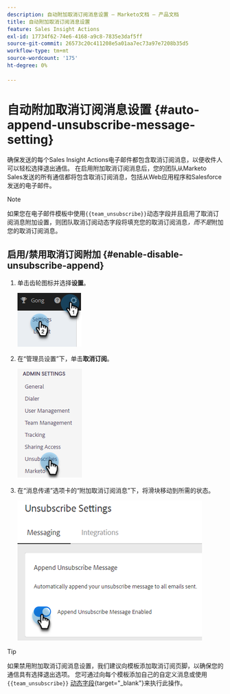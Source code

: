 ```yaml
---
description: 自动附加取消订阅消息设置 — Marketo文档 — 产品文档
title: 自动附加取消订阅消息设置
feature: Sales Insight Actions
exl-id: 17734f62-74e6-4168-a9c8-7835e3daf5ff
source-git-commit: 26573c20c411208e5a01aa7ec73a97e7208b35d5
workflow-type: tm+mt
source-wordcount: '175'
ht-degree: 0%

---
```


# 自动附加取消订阅消息设置 {#auto-append-unsubscribe-message-setting}

确保发送的每个Sales Insight Actions电子邮件都包含取消订阅消息，以便收件人可以轻松选择退出通信。 在启用附加取消订阅消息后，您的团队从Marketo Sales发送的所有通信都将包含取消订阅消息，包括从Web应用程序和Salesforce发送的电子邮件。

>[!NOTE]
>
>如果您在电子邮件模板中使用`{{team_unsubscribe}}`动态字段并且启用了取消订阅消息附加设置，则团队取消订阅动态字段将填充您的取消订阅消息&#x200B;_，而不是_&#x200B;附加您的取消订阅消息。

## 启用/禁用取消订阅附加 {#enable-disable-unsubscribe-append}

1. 单击齿轮图标并选择&#x200B;**设置**。

   ![](assets/auto-append-unsubscribe-message-setting-1.png)

1. 在“管理员设置”下，单击&#x200B;**取消订阅**。

   ![](assets/auto-append-unsubscribe-message-setting-2.png)

1. 在“消息传递”选项卡的“附加取消订阅消息”下，将滑块移动到所需的状态。

   ![](assets/auto-append-unsubscribe-message-setting-3.png)

>[!TIP]
>
>如果禁用附加取消订阅消息设置，我们建议向模板添加取消订阅页脚，以确保您的通信具有选择退出选项。 您可通过向每个模板添加自己的自定义消息或使用`{{team_unsubscribe}}` [动态字段](/help/marketo/product-docs/marketo-sales-insight/actions/templates/dynamic-fields.md){target="_blank"}来执行此操作。
